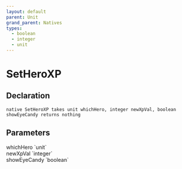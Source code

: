 ```yaml
---
layout: default
parent: Unit
grand_parent: Natives
types:
  - boolean
  - integer
  - unit
---
```


# SetHeroXP

## Declaration

```
native SetHeroXP takes unit whichHero, integer newXpVal, boolean showEyeCandy returns nothing
```

## Parameters
<dl>
  <dt>whichHero `unit`</dt>
  <dd></dd>

  <dt>newXpVal `integer`</dt>
  <dd></dd>

  <dt>showEyeCandy `boolean`</dt>
  <dd></dd>
</dl>